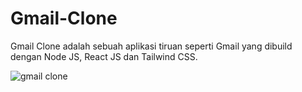 # Gmail-Clone
Gmail Clone adalah sebuah aplikasi tiruan seperti Gmail yang dibuild dengan Node JS, React JS dan Tailwind CSS.


![gmail clone](https://user-images.githubusercontent.com/92003802/215138484-87d36dce-0630-4fe9-bdd5-cec615ef41e3.png)
